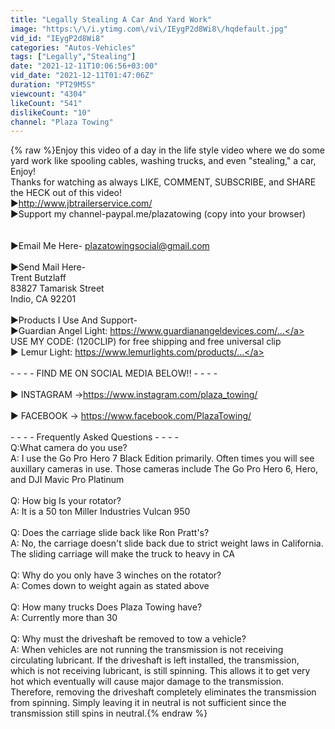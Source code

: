 ```yaml
---
title: "Legally Stealing A Car And Yard Work"
image: "https:\/\/i.ytimg.com\/vi\/IEygP2d8Wi8\/hqdefault.jpg"
vid_id: "IEygP2d8Wi8"
categories: "Autos-Vehicles"
tags: ["Legally","Stealing"]
date: "2021-12-11T10:06:56+03:00"
vid_date: "2021-12-11T01:47:06Z"
duration: "PT29M5S"
viewcount: "4304"
likeCount: "541"
dislikeCount: "10"
channel: "Plaza Towing"
---
```

{% raw %}Enjoy this video of a day in the life style video where we do some yard work like spooling cables, washing trucks, and even &quot;stealing,&quot; a car, Enjoy! <br />Thanks for watching as always LIKE, COMMENT, SUBSCRIBE, and SHARE the HECK out of this video!<br />►<a rel="nofollow" target="blank" href="http://www.jbtrailerservice.com/">http://www.jbtrailerservice.com/</a><br />►Support my channel-paypal.me/plazatowing    (copy into your browser)<br /><br /><br />►Email Me Here- plazatowingsocial@gmail.com<br /><br />►Send Mail Here-<br />Trent Butzlaff<br />83827 Tamarisk Street<br /> Indio, CA 92201<br /><br />►Products I Use And Support- <br />     ►Guardian Angel Light:  <a rel="nofollow" target="blank" href="https://www.guardianangeldevices.com/...">https://www.guardianangeldevices.com/...</a><br />USE MY CODE: (120CLIP) for free shipping and free universal clip<br />     ► Lemur Light: <a rel="nofollow" target="blank" href="https://www.lemurlights.com/products/...">https://www.lemurlights.com/products/...</a><br /><br />- - - - FIND ME ON SOCIAL MEDIA BELOW!! - - - -<br /><br />► INSTAGRAM →<a rel="nofollow" target="blank" href="https://www.instagram.com/plaza_towing/">https://www.instagram.com/plaza_towing/</a><br /><br />► FACEBOOK → <a rel="nofollow" target="blank" href="https://www.facebook.com/PlazaTowing/">https://www.facebook.com/PlazaTowing/</a><br /><br />- - - - Frequently Asked Questions - - - -<br />Q:What camera do you use?<br />A: I use the Go Pro Hero 7 Black Edition primarily. Often times you will see auxillary cameras in use. Those cameras include The Go Pro Hero 6, Hero, and DJI Mavic Pro Platinum <br /><br />Q: How big Is your rotator?<br />A: It is a 50 ton Miller Industries Vulcan 950<br /><br />Q: Does the carriage slide back like Ron Pratt's?<br />A: No, the carriage doesn't slide back due to strict weight laws in California. The sliding carriage will make the truck to heavy in CA<br /><br />Q: Why do you only have 3 winches on the rotator?<br />A: Comes down to weight again as stated above<br /><br />Q: How many trucks Does Plaza Towing have?<br />A: Currently more than 30<br /><br />Q: Why must the driveshaft be removed to tow a vehicle?<br />A: When vehicles are not running the transmission is not receiving circulating lubricant. If the driveshaft is left installed, the transmission, which is not receiving lubricant, is still spinning. This allows it to get very hot which eventually will cause major damage to the transmission. Therefore, removing the driveshaft completely eliminates the transmission from spinning. Simply leaving it in neutral is not sufficient since the transmission still spins in neutral.{% endraw %}
